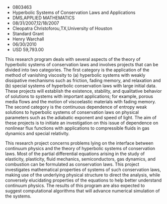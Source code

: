 
* 0803463
* Hyperbolic Systems of Conservation Laws and Applications
* DMS,APPLIED MATHEMATICS
* 08/31/2007,12/18/2007
* Cleopatra Christoforou,TX,University of Houston
* Standard Grant
* Henry Warchall
* 06/30/2010
* USD 59,793.00

This research program deals with several aspects of the theory of hyperbolic
systems of conservation laws and involves projects that can be divided into two
categories. The first category is the application of the method of vanishing
viscosity to (a) hyperbolic systems with weakly dissipative mechanisms such as
friction, fading memory, and relaxation and (b) special systems of hyperbolic
conservation laws with large initial data. These projects will establish the
existence, stability, and qualitative behavior of solutions to systems with
important applications; for example, porous media flows and the motion of
viscoelastic materials with fading memory. The second category is the continuous
dependence of entropy weak solutions to hyperbolic systems of conservation laws
on physical parameters such as the adiabatic exponent and speed of light. The
aim of these projects is to initiate an investigation on this issue of
dependence on nonlinear flux functions with applications to compressible fluids
in gas dynamics and special relativity.

This research project concerns problems lying on the interface between continuum
physics and the theory of hyperbolic systems of conservation laws. Most of the
partial differential equations arising in the study of elasticity, plasticity,
fluid mechanics, semiconductors, gas dynamics, and combustion can be formulated
as conservation laws. This project investigates mathematical properties of
systems of such conservation laws, making use of the underlying physical
structure to direct the analysis, while conversely elucidating properties of the
equations to help better understand continuum physics. The results of this
program are also expected to suggest computational algorithms that will advance
numerical simulation of the systems.
